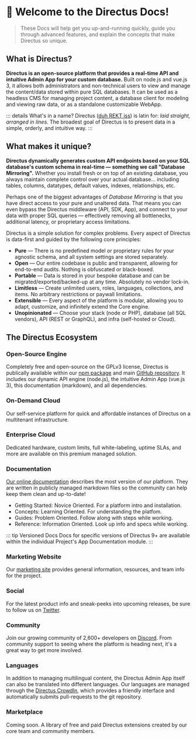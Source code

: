 # 🐰 Welcome to the Directus Docs!

> These Docs will help get you up-and-running quickly, guide you through advanced features, and explain the concepts that make Directus so unique.

## What is Directus?

**Directus is an open-source platform that provides a real-time API and intuitive Admin App for your custom database.** Built on node.js and vue.js 3, it allows both administrators and non-technical users to view and manage the content/data stored within pure SQL databases. It can be used as a headless CMS for managing project content, a database client for modeling and viewing raw data, or as a standalone customizable WebApp.

::: details What's in a name?
Directus ([duh REKT iss](http://audio.pronouncekiwi.com/Salli/Directus)) is latin for: _laid straight, arranged in lines_. The broadest goal of Directus is to present data in a simple, orderly, and intuitive way.
:::

## What makes it unique?

**Directus dynamically generates custom API endpoints based on your SQL database's custom schema in real-time — something we call "Database Mirroring".** Whether you install fresh or on top of an existing database, you always maintain complete control over your actual database... including tables, columns, datatypes, default values, indexes, relationships, etc.

Perhaps one of the biggest advantages of _Database Mirroring_ is that you have direct access to your pure and unaltered data. That means you can even bypass the Directus middleware (API, SDK, App), and connect to your data with proper SQL queries — effectively removing all bottlenecks, additional latency, or proprietary access limitations.

Directus is a simple solution for complex problems. Every aspect of Directus is data-first and guided by the following core principles:

* **Pure** — There is no predefined model or proprietary rules for your agnostic schema, and all system settings are stored separately.
* **Open** — Our entire codebase is public and transparent, allowing for end-to-end audits. Nothing is obfuscated or black-boxed.
* **Portable** — Data is stored in your bespoke database and can be migrated/exported/backed-up at any time. Absolutely no vendor lock-in.
* **Limitless** — Create unlimited users, roles, languages, collections, and items. No arbitrary restrictions or paywall limitations.
* **Extensible** — Every aspect of the platform is modular, allowing you to adapt, customize, and infinitely extend the Core engine.
* **Unopinionated** — Choose your stack (node or PHP), database (all SQL vendors), API (REST or GraphQL), and infra (self-hosted or Cloud).

## The Directus Ecosystem

### Open-Source Engine

Completely free and open-source on the GPLv3 license, Directus is publically available within our [npm package](https://www.npmjs.com/package/directus) and main [GitHub repository](https://github.com/directus/directus). It includes our dynamic API engine (node.js), the intuitive Admin App (vue.js 3), this documentation (markdown), and all dependencies.

### On-Demand Cloud

Our self-service platform for quick and affordable instances of Directus on a multitenant infrastructure.

### Enterprise Cloud

Dedicated hardware, custom limits, full white-labeling, uptime SLAs, and more are available on this premium managed solution.

### Documentation

[Our online documentation](https://docs.directus.io) describes the most version of our platform. They are written in publicly managed markdown files so the community can help keep them clean and up-to-date!

* Getting Started: Novice Oriented. For a platform intro and installation.
* Concepts: Learning Oriented. For understanding the platfom.
* Guides: Problem Oriented. Follow along with steps while working.
* Reference: Information Oriented. Look up info and specs while working.

::: tip Versioned Docs
Docs for specific versions of Directus 9+ are available within the individual Project's App Documentation module.
:::

<!-- ### Online Demo

[Our online demo](https://demo.directus.io) (`admin@example.com` + `password`) is a quick way to try things out in an isolated sandbox. This entire instance resets each hour.

### System Status

The [Status Page](https://status.directus.io) provides up-to-date information on our various systems, including current and historical incident details and our 30-day uptime percentage.

-->

### Marketing Website

Our [marketing site](https://directus.io) provides general information, resources, and team info for the project.

### Social

For the latest product info and sneak-peeks into upcoming releases, be sure to follow us on [Twitter](https://twitter.com/directus).

### Community

Join our growing community of 2,600+ developers on [Discord](https://directus.chat). From community support to seeing where the platform is heading next, it's a great way to get more involved.

### Languages

In addition to managing multilingual content, the Directus Admin App itself can also be translated into different languages. Our languages are managed through the [Directus CrowdIn](https://locales.directus.io/), which provides a friendly interface and automatically submits pull-requests to the git repository.

### Marketplace

Coming soon. A library of free and paid Directus extensions created by our core team and community members.
